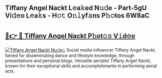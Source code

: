## Tiffany Angel Nackt L𝚎a𝚔ed N𝚞𝚍e - Part-5gU Vi𝚍𝚎o L𝚎a𝚔s - H𝚘𝚝 O𝚗𝚕yf𝚊ns P𝚑𝚘tos 6W8aC

# <h2><a href="http://kf5u8w.oniu.top/?m=Tiffany+Angel+Nackt">🔗👉 🔴 Tiffany Angel Nackt P𝚑ot𝚘𝚜 V𝚒d𝚎o</a></h2>

[![Tiffany Angel Nackt Nu𝚍e𝚜](https://i.imgur.com/0qMVB7G.gif)](http://kf5u8w.oniu.top/?m=Tiffany+Angel+Nackt)
Social media influencer Tiffany Angel Nackt, famed for disseminating dance and lifestyle knowledge, through presentations and personal blogs. Versatile aerialist Tiffany Angel Nackt, known for their exceptional skills and accomplishments in performing aerial acts.  

